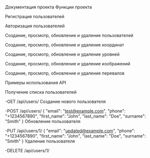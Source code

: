 Документация проекта Функции проекта

Регистрация пользователей

Авторизация пользователей

Создание, просмотр, обновление и удаление пользователей

Создание, просмотр, обновление и удаление координат

Создание, просмотр, обновление и удаление уровней

Создание, просмотр, обновление и удаление изображений

Создание, просмотр, обновление и удаление перевалов

Примеры использования API

Получение списка пользователей

-GET /api/users/ Создание нового пользователя

-POST /api/users/ { "email": "test@example.com", "phone": "+1234567890", "first_name": "John", "last_name": "Doe", "surname": "Smith" } Обновление пользователя

-PUT /api/users/1/ { "email": "updated@example.com", "phone": "+1234567890", "first_name": "John", "last_name": "Doe", "surname": "Smith" } Удаление пользователя

-DELETE /api/users/1/
